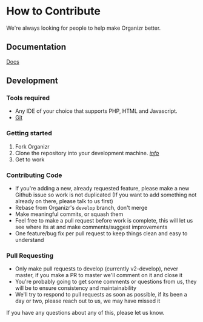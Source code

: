 # How to Contribute #

We're always looking for people to help make Organizr better.

## Documentation ##
[Docs](https://docs.organizr.app)

## Development ##

### Tools required ###
- Any IDE of your choice that supports PHP, HTML and Javascript.
- [Git](https://git-scm.com/downloads)

### Getting started ###

1. Fork Organizr
2. Clone the repository into your development machine. [*info*](https://docs.github.com/en/github/creating-cloning-and-archiving-repositories/cloning-a-repository-from-github)
3. Get to work

### Contributing Code ###
- If you're adding a new, already requested feature, please make a new Github issue so work is not duplicated (If you want to add something not already on there, please talk to us first)
- Rebase from Organizr's `develop` branch, don't merge
- Make meaningful commits, or squash them
- Feel free to make a pull request before work is complete, this will let us see where its at and make comments/suggest improvements
- One feature/bug fix per pull request to keep things clean and easy to understand

### Pull Requesting ###
- Only make pull requests to develop (currently v2-develop), never master, if you make a PR to master we'll comment on it and close it
- You're probably going to get some comments or questions from us, they will be to ensure consistency and maintainability
- We'll try to respond to pull requests as soon as possible, if its been a day or two, please reach out to us, we may have missed it

If you have any questions about any of this, please let us know.
